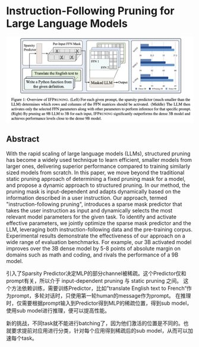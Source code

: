 # Instruction-Following Pruning for Large Language Models

![](fig1.png)

## Abstract

With the rapid scaling of large language models (LLMs), structured pruning
has become a widely used technique to learn efficient, smaller models from
larger ones, delivering superior performance compared to training similarly
sized models from scratch. In this paper, we move beyond the traditional static
pruning approach of determining a fixed pruning mask for a model, and propose a
dynamic approach to structured pruning. In our method, the pruning mask is
input-dependent and adapts dynamically based on the information described in a
user instruction. Our approach, termed "instruction-following pruning",
introduces a sparse mask predictor that takes the user instruction as input and
dynamically selects the most relevant model parameters for the given task. To
identify and activate effective parameters, we jointly optimize the sparse mask
predictor and the LLM, leveraging both instruction-following data and the
pre-training corpus. Experimental results demonstrate the effectiveness of our
approach on a wide range of evaluation benchmarks. For example, our 3B
activated model improves over the 3B dense model by 5-8 points of absolute
margin on domains such as math and coding, and rivals the performance of a 9B
model.

引入了Sparsity Predictor决定MLP的部分channel被稀疏。这个Predictor仅和prompt有关，所以介于 input-dependent pruning 与 static pruning 之间。
这个方法依赖训练，需要训练Predictor，比如”translate English text to French“作为prompt，多轮对话时，只使用第一轮human的message作为prompt。
在推理时，仅需要根据prompt输入到Predictor得到MLP的稀疏位置，得到sub model，使用sub model进行推理，便可以提高性能。

新的挑战，不同task就不能进行batching了，因为他们激活的位置是不同的。也就要求提前对应用进行分类，针对每个应用得到稀疏后的sub model，从而可以加速每个task。